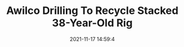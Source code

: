 ---
"title": "Awilco Drilling To Recycle Stacked 38-Year-Old Rig"
"date": "2021-11-17 14:59:4"
"feed_name": "RIGZONE"
"feed_website": "http://www.rigzone.com/"
"feed_rss": "http://www.rigzone.com/news/rss/rigzone_latest.aspx"
"link": "https://www.rigzone.com/news/awilco_drilling_to_recycle_stacked_38yearold_rig-17-nov-2021-167051-article/?rss=true"
"source": "None"
"file": "_posts/2021-1-1-5baa05c5974a8ec454e922cbcc87d5d5b06954d9.md"
"accident": "0"
"drilling": "0"
"dead": "0"
"injured": "0"
"arrested": "0"
"place": "unknown place"
"where": "unknown site"
"causes": "unknown"
"place_uri": "unknown place"
---